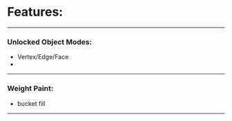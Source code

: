 # Features:

---
### Unlocked Object Modes:
- Vertex/Edge/Face
- 


---
### Weight Paint:
- bucket fill
---
